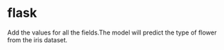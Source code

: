 # flask
Add the values for all the fields.The model will predict the type of flower from the iris dataset.
